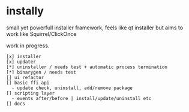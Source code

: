 # instally
small yet powerfull installer framework, feels like qt installer but aims to work like Squirrel/ClickOnce

work in progress.
```
[x] installer
[x] updater
[*] uninstaller / needs test + automatic process termination
[*] binarygen / needs test
[] ui refactor
[] basic ffi api
  - update check, uninstall, add/remove package
[] scripting layer
  - events after/before | install/update/uninstall etc
[] docs
```
